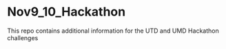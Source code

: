 # Nov9_10_Hackathon
This repo contains additional information for the UTD and UMD Hackathon challenges
